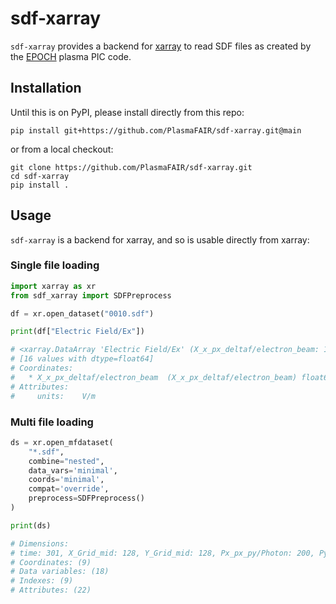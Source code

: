 # sdf-xarray

`sdf-xarray` provides a backend for [xarray](https://xarray.dev) to
read SDF files as created by the [EPOCH](https://epochpic.github.io)
plasma PIC code.

## Installation

Until this is on PyPI, please install directly from this repo:

```
pip install git+https://github.com/PlasmaFAIR/sdf-xarray.git@main
```

or from a local checkout:

```
git clone https://github.com/PlasmaFAIR/sdf-xarray.git
cd sdf-xarray
pip install .
```

## Usage

`sdf-xarray` is a backend for xarray, and so is usable directly from
xarray:

### Single file loading
```python
import xarray as xr
from sdf_xarray import SDFPreprocess

df = xr.open_dataset("0010.sdf")

print(df["Electric Field/Ex"])

# <xarray.DataArray 'Electric Field/Ex' (X_x_px_deltaf/electron_beam: 16)> Size: 128B
# [16 values with dtype=float64]
# Coordinates:
#   * X_x_px_deltaf/electron_beam  (X_x_px_deltaf/electron_beam) float64 128B 1...
# Attributes:
#     units:    V/m
```

### Multi file loading
```python
ds = xr.open_mfdataset(
    "*.sdf",
    combine="nested",
    data_vars='minimal', 
    coords='minimal', 
    compat='override', 
    preprocess=SDFPreprocess()
)

print(ds)

# Dimensions:
# time: 301, X_Grid_mid: 128, Y_Grid_mid: 128, Px_px_py/Photon: 200, Py_px_py/Photon: 200, X_Grid: 129, Y_Grid: 129, Px_px_py/Photon_mid: 199, Py_px_py/Photon_mid: 199
# Coordinates: (9)
# Data variables: (18)
# Indexes: (9)
# Attributes: (22)
```
